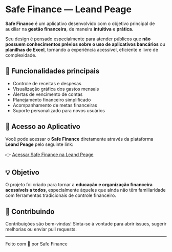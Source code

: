 # Safe Finance — Leand Peage

**Safe Finance** é um aplicativo desenvolvido com o objetivo principal de auxiliar na **gestão financeira**, de maneira **intuitiva** e **prática**. 

Seu design é pensado especialmente para atender públicos que **não possuem conhecimentos prévios sobre o uso de aplicativos bancários** ou **planilhas de Excel**, tornando a experiência acessível, eficiente e livre de complexidade.

## 🚀 Funcionalidades principais

- Controle de receitas e despesas
- Visualização gráfica dos gastos mensais
- Alertas de vencimento de contas
- Planejamento financeiro simplificado
- Acompanhamento de metas financeiras
- Suporte personalizado para novos usuários

## 🔗 Acesso ao Aplicativo

Você pode acessar o **Safe Finance** diretamente através da plataforma **Leand Peage** pelo seguinte link:

👉 [Acessar Safe Finance na Leand Peage](https://leandpeage.com/safe-finance)

## 💡 Objetivo

O projeto foi criado para tornar a **educação e organização financeira acessíveis a todos**, especialmente àqueles que ainda não têm familiaridade com ferramentas tradicionais de controle financeiro.

## 🤝 Contribuindo

Contribuições são bem-vindas! Sinta-se à vontade para abrir issues, sugerir melhorias ou enviar pull requests.

---

Feito com 💙 por Safe Finance
